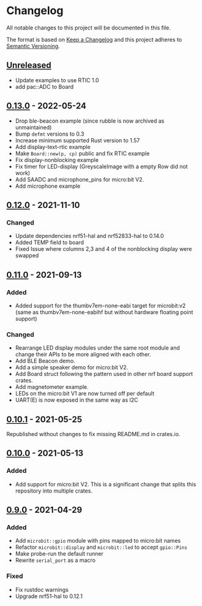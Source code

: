 # Changelog

All notable changes to this project will be documented in this file.

The format is based on [Keep a Changelog](http://keepachangelog.com/)
and this project adheres to [Semantic Versioning](http://semver.org/).

## [Unreleased]

- Update examples to use RTIC 1.0
- add pac::ADC to Board

## [0.13.0] - 2022-05-24

- Drop ble-beacon example (since rubble is now archived as unmaintained)
- Bump `defmt` versions to 0.3
- Increase minimum supported Rust version to 1.57
- Add display-text-rtic example
- Make `Board::new(p, cp)` public and fix RTIC example
- Fix display-nonblocking example
- Fix timer for LED-display (GreyscaleImage with a empty Row did not work)
- Add SAADC and microphone_pins for micro:bit V2.
- Add microphone example

## [0.12.0] - 2021-11-10

### Changed

- Update dependencies nrf51-hal and nrf52833-hal to 0.14.0
- Added TEMP field to board
- Fixed Issue where columns 2,3 and 4 of the nonblocking display were swapped

## [0.11.0] - 2021-09-13

### Added

- Added support for the thumbv7em-none-eabi target for microbit:v2 (same as
  thumbv7em-none-eabihf but without hardware floating point support)

### Changed

- Rearrange LED display modules under the same root module and change their
  APIs to be more aligned with each other.
- Add BLE Beacon demo.
- Add a simple speaker demo for micro:bit V2.
- Add Board struct following the pattern used in other nrf board support crates.
- Add magnetometer example.
- LEDs on the micro:bit V1 are now turned off per default
- UART(E) is now exposed in the same way as I2C

## [0.10.1] - 2021-05-25

Republished without changes to fix missing README.md in crates.io.

## [0.10.0] - 2021-05-13

### Added

- Add support for micro:bit V2. This is a significant change that splits
  this repository into multiple crates.

## [0.9.0] - 2021-04-29

### Added

- Add `microbit::gpio` module with pins mapped to micro:bit names
- Refactor `microbit::display` and `microbit::led` to accept `gpio::Pins`
- Make probe-run the default runner
- Rewrite `serial_port` as a macro

### Fixed

- Fix rustdoc warnings
- Upgrade nrf51-hal to 0.12.1

[Unreleased]: https://github.com/nrf-rs/microbit/compare/v0.13.0...HEAD
[0.13.0]: https://github.com/nrf-rs/microbit/compare/v0.12.0...v0.13.0
[0.12.0]: https://github.com/nrf-rs/microbit/compare/v0.11.0...v0.12.0
[0.11.0]: https://github.com/nrf-rs/microbit/compare/v0.10.1...v0.11.0
[0.10.1]: https://github.com/nrf-rs/microbit/compare/v0.10.0...v0.10.1
[0.10.0]: https://github.com/nrf-rs/microbit/compare/v0.9.0...v0.10.0
[0.9.0]: https://github.com/nrf-rs/microbit/compare/v0.8.0...v0.9.0
